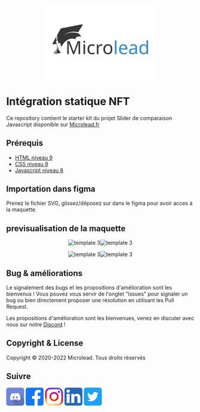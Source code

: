 [<p align="center"><img src="https://github.com/Microleadoff/Microleadoff/blob/main/assets/LOGO-FINAL-V2.svg" alt="Microlead" width="300" /></p>](https://microlead.fr/)




# Intégration statique NFT

Ce repository contient le starter kit du projet Slider de comparaison Javascript disponible sur [Microlead.fr](https://microlead.fr)

## Prérequis

- [HTML niveau 9](https://microlead.fr/echelles/html)
- [CSS niveau 9](https://microlead.fr/echelles/css)
- [Javascript niveau 8](https://microlead.fr/echelles/javascript)

## Importation dans figma
Prenez le fichier SVG, glissez/déposez sur dans le figma pour avoir acces à la maquette.

## previsualisation de la maquette

<p align="center"><img src="https://github.com/Rafales-Alexandre/NFT_Landing_page-HTML-CSS-JS/blob/main/asset/img/NFT Collection Landing Page Template/1.png" alt="template 3" width="300" /><img src="https://github.com/Rafales-Alexandre/NFT_Landing_page-HTML-CSS-JS/blob/main/asset/img/NFT Collection Landing Page Template/2.png" alt="template 3" width="300" /></p>

<p align="center"><img src="https://github.com/Rafales-Alexandre/NFT_Landing_page-HTML-CSS-JS/blob/main/asset/img/NFT Collection Landing Page Template/3.svg" alt="template 3" width="300" /><img src="https://github.com/Rafales-Alexandre/NFT_Landing_page-HTML-CSS-JS/blob/main/asset/img/NFT Collection Landing Page Template/4.png" alt="template 3" width="300" /></p>

## Bug & améliorations

Le signalement des bugs et les propositions d'amélioration sont les bienvenus ! Vous pouvez vous servir de l'onglet "Issues" pour signaler un bug ou bien directement proposer une résolution en utilisant les Pull Request.

Les propositions d'amélioration sont les bienvenues, venez en discuter avec nous sur notre [Discord](https://discord.gg/skkDr3STAw) !

## Copyright & License

Copyright © 2020-2022 Microlead. Tous droits réservés

## Suivre

[<img src="https://github.com/Microleadoff/Microleadoff/blob/main/assets/discord.png">](https://discord.gg/skkDr3STAw)
[<img src="https://github.com/Microleadoff/Microleadoff/blob/main/assets/facebook.png">](https://www.facebook.com/Microleadoff)
[<img src="https://github.com/Microleadoff/Microleadoff/blob/main/assets/insta.png">](https://www.instagram.com/microlead_off/)
[<img src="https://github.com/Microleadoff/Microleadoff/blob/main/assets/linkedin.png">](https://www.linkedin.com/company/microleadoff)
[<img src="https://github.com/Microleadoff/Microleadoff/blob/main/assets/twitter.png">](https://twitter.com/Microlead_off)
